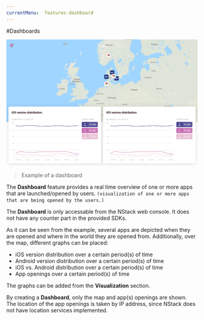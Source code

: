 ```yaml
---
currentMenu:  features-dashboard
---
```


#Dashboards



![dashboard](../images/Guides/Dashboard/dashboard.png)

> Example of a dashboard

The **Dashboard** feature provides a real time overview of one or more apps that are launched/opened by users. `(visualization of one or more apps that are being opened by the users.)`

The **Dashboard** is only accessable from the NStack web console. It does not have any counter part in the provided SDKs.

As it can be seen from the example, several apps are depicted when they are opened and where in the world they are opened from. Additionally, over the map, different graphs can be placed:

* iOS version distribution over a certain period(s) of time
* Android version distribution over a certain period(s) of time
* iOS vs. Android distribution over a certain period(s) of time
* App openings over a certain period(s) of time

The graphs can be added from the **Visualization** section. 

By creating a **Dashboard**, only the map and app(s) openings are shown. The location of the app openings is taken by IP address, since NStack does not have location services implemented.

 

